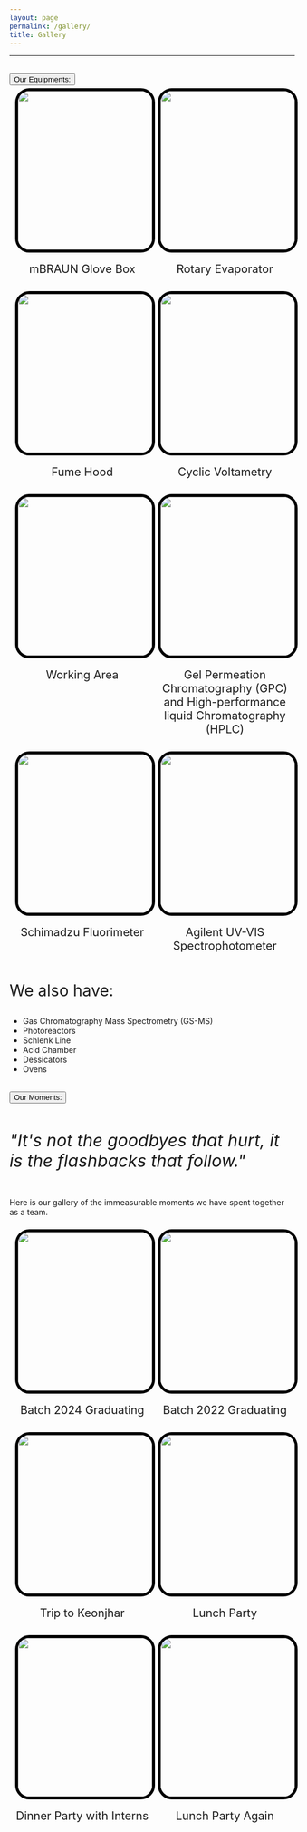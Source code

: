 ```yaml
---
layout: page
permalink: /gallery/
title: Gallery
---
```

<hr>
<style>
    .img_cont {
        display: flex;
        width: 100%;
        justify-content: space-between;
        flex-direction: row;
        margin: 0 10px 0 10px;
    }
    .img_item {
        width: 50%;
        align-items: center;
        padding: 5px 15px 5px 0px;
    }
    img {
        height: 280px;
        width: 100%;
        object-fit: cover;
        border-radius: 25px 25px 25px 25px;
        border: solid 5px black;
    }
    .item_data {
        width: 100%;
        font-size: 20px;
        text-align: center;
    }
    @media (max-width: 768px)
    {
    .img_cont {
        display: flex;
        width: 97%;
        justify-content: space-between;
        flex-direction: column;
        margin-bottom: none;
    }
    .img_item {
        width: 100%;
        align-items: center;
        padding: 5px 15px 0px 0px;
    }
    img {
        height: 200px;
        width: 90%;
        object-fit: cover;
        border-radius: 25px 25px 25px 25px;
        border: solid 5px black;
    }
    .item_data {
        width: 100%;
        font-size: 18px;
        text-align: center;  
    }
    }
</style>

<br>
<button class="heading">Our Equipments:</button>

<div class="img_cont">
    <div class="img_item">
    <img src="/images/glovebox.jpg">
    <br>
    <br>
    <div class="item_data">mBRAUN Glove Box</div>
    </div>
    <div class="img_item">
    <img src="/images/rota.jpg">
    <br>
    <br>
    <div class="item_data">Rotary Evaporator</div>
    </div>
</div>

<br>
<div class="img_cont">
    <div class="img_item">
    <img src="/images/fume1.jpg">
    <br>
    <br>
    <div class="item_data">Fume Hood</div>
    </div>
    <div class="img_item">
    <img src="/images/cvm.jpg">
    <br>
    <br>
    <div class="item_data">Cyclic Voltametry</div>
    </div>
</div>

<br>
<div class="img_cont">
    <div class="img_item">
    <img src="/images/working.jpg">
    <br>
    <br>
    <div class="item_data">Working Area</div>
    </div>
    <div class="img_item">
    <img src="/images/glc.jpg">
    <br>
    <br>
    <div class="item_data">Gel Permeation Chromatography (GPC) and High-performance liquid Chromatography (HPLC)</div>
    </div>
</div>


<br>
<div class="img_cont">
    <div class="img_item">
    <img src="/images/fluori.jpg">
    <br>
    <br>
    <div class="item_data">Schimadzu Fluorimeter</div>
    </div>
    <div class="img_item">
    <img src="/images/uv_vis.jpg">
    <br>
    <br>
    <div class="item_data">Agilent UV-VIS Spectrophotometer</div>
    </div>
</div>

<br>
<p style="font-size: 28px;">We also have:
<ul>
<li>Gas Chromatography Mass Spectrometry (GS-MS) </li>
<li>Photoreactors</li>
<li>Schlenk Line</li>
<li>Acid Chamber</li>
<li>Dessicators</li>
<li>Ovens</li>
</ul>
</p>

<br>
<button class="heading">Our Moments:</button>
<br>
<br>
<p style="font-style: italic; font-size: 30px;">"It's not the goodbyes that hurt, it is the flashbacks that follow."</p>
<br>
Here is our gallery of the immeasurable moments we have spent together as a team.

<br>
<br>
<div class="img_cont">
    <div class="img_item">
    <img src="/images/grad.jpg">
    <br>
    <br>
    <div class="item_data">Batch 2024 Graduating</div>
    </div>
    <div class="img_item">
    <img src="/images/grad2022.jpg">
    <br>
    <br>
    <div class="item_data">Batch 2022 Graduating</div>
    </div>
</div>

<br>
<div class="img_cont">
    <div class="img_item">
    <img src="/images/keon.jpg" style="object-fit: cover;">
    <br>
    <br>
    <div class="item_data">Trip to Keonjhar</div>
    </div>
    <div class="img_item">
    <img src="/images/lunchparty.jpg">
    <br>
    <br>
    <div class="item_data">Lunch Party</div>
    </div>
</div>

<br>
<div class="img_cont">
    <div class="img_item">
    <img src="/images/talent.jpg" style="object-fit: cover;">
    <br>
    <br>
    <div class="item_data">Dinner Party with Interns</div>
    </div>
    <div class="img_item">
    <img src="/images/lunch.jpg">
    <br>
    <br>
    <div class="item_data">Lunch Party Again</div>
    </div>
</div>








